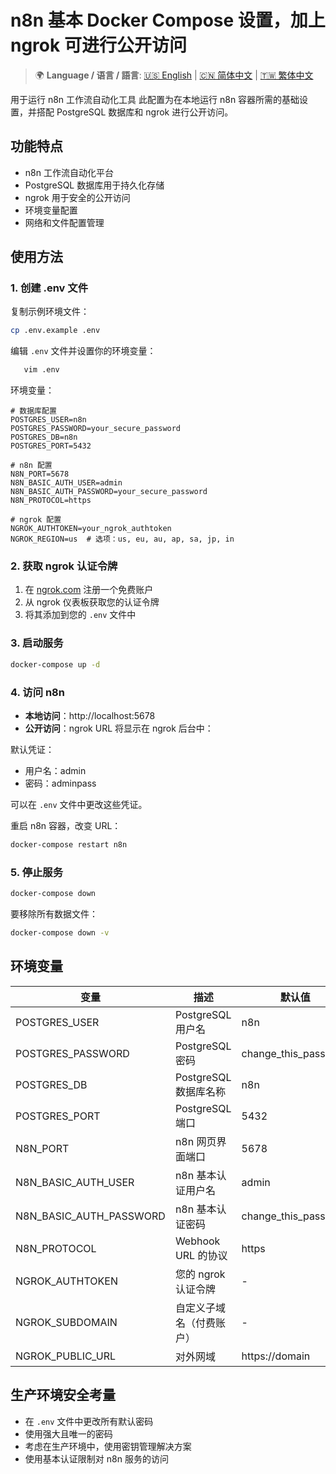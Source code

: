 # n8n 基本 Docker Compose 设置，加上 ngrok 可进行公开访问

> 🌍 **Language / 语言 / 語言**: [🇺🇸 English](./README-EN.md) | [🇨🇳 简体中文](./README-CN.md) | [🇹🇼 繁体中文](./README.md)

用于运行 n8n 工作流自动化工具
此配置为在本地运行 n8n 容器所需的基础设置，并搭配 PostgreSQL 数据库和 ngrok 进行公开访问。

## 功能特点

* n8n 工作流自动化平台
* PostgreSQL 数据库用于持久化存储
* ngrok 用于安全的公开访问
* 环境变量配置
* 网络和文件配置管理

## 使用方法

### 1. 创建 .env 文件

复制示例环境文件：

```bash
cp .env.example .env
```

编辑 `.env` 文件并设置你的环境变量：

```bash
   vim .env
```

环境变量：

```
# 数据库配置
POSTGRES_USER=n8n
POSTGRES_PASSWORD=your_secure_password
POSTGRES_DB=n8n
POSTGRES_PORT=5432

# n8n 配置
N8N_PORT=5678
N8N_BASIC_AUTH_USER=admin
N8N_BASIC_AUTH_PASSWORD=your_secure_password
N8N_PROTOCOL=https

# ngrok 配置
NGROK_AUTHTOKEN=your_ngrok_authtoken
NGROK_REGION=us  # 选项：us, eu, au, ap, sa, jp, in
```

### 2. 获取 ngrok 认证令牌

1. 在 [ngrok.com](https://ngrok.com) 注册一个免费账户
2. 从 ngrok 仪表板获取您的认证令牌
3. 将其添加到您的 `.env` 文件中

### 3. 启动服务

```bash
docker-compose up -d
```

### 4. 访问 n8n

* **本地访问**：http://localhost:5678
* **公开访问**：ngrok URL 将显示在 ngrok 后台中：

默认凭证：
* 用户名：admin
* 密码：adminpass

可以在 `.env` 文件中更改这些凭证。

重启 n8n 容器，改变 URL：

```bash
docker-compose restart n8n
```

### 5. 停止服务

```bash
docker-compose down
```

要移除所有数据文件：

```bash
docker-compose down -v
```

## 环境变量

| 变量 | 描述 | 默认值 |
|----------|-------------|---------|
| POSTGRES_USER | PostgreSQL 用户名 | n8n |
| POSTGRES_PASSWORD | PostgreSQL 密码 | change_this_password |
| POSTGRES_DB | PostgreSQL 数据库名称 | n8n |
| POSTGRES_PORT | PostgreSQL 端口 | 5432 |
| N8N_PORT | n8n 网页界面端口 | 5678 |
| N8N_BASIC_AUTH_USER | n8n 基本认证用户名 | admin |
| N8N_BASIC_AUTH_PASSWORD | n8n 基本认证密码 | change_this_password |
| N8N_PROTOCOL | Webhook URL 的协议 | https |
| NGROK_AUTHTOKEN | 您的 ngrok 认证令牌 | - |
| NGROK_SUBDOMAIN | 自定义子域名（付费账户） | - |
| NGROK_PUBLIC_URL  | 对外网域 | https://domain |

## 生产环境安全考量

* 在 `.env` 文件中更改所有默认密码
* 使用强大且唯一的密码
* 考虑在生产环境中，使用密钥管理解决方案
* 使用基本认证限制对 n8n 服务的访问